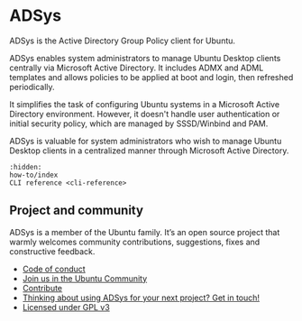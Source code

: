 # ADSys

ADSys is the Active Directory Group Policy client for Ubuntu.

ADSys enables system administrators to manage Ubuntu Desktop clients centrally via Microsoft Active Directory. It includes ADMX and ADML templates and allows policies to be applied at boot and login, then refreshed periodically.

It simplifies the task of configuring Ubuntu systems in a Microsoft Active Directory environment. However, it doesn't handle user authentication or initial security policy, which are managed by SSSD/Winbind and PAM.

ADSys is valuable for system administrators who wish to manage Ubuntu Desktop clients in a centralized manner through Microsoft Active Directory.

```{toctree}
:hidden:
how-to/index
CLI reference <cli-reference>
```

## Project and community

ADSys is a member of the Ubuntu family. It’s an open source project that warmly welcomes community contributions, suggestions, fixes and constructive feedback.

* [Code of conduct](https://ubuntu.com/community/code-of-conduct)
* [Join us in the Ubuntu Community](https://discourse.ubuntu.com/c/desktop/8)
* [Contribute](https://github.com/ubuntu/adsys/blob/main/CONTRIBUTING.md)
* [Thinking about using ADSys for your next project? Get in touch!](https://ubuntu.com/contact-us/form?product=generic-contact-us)
* [Licensed under GPL v3](https://github.com/ubuntu/adsys/blob/main/LICENSE)

